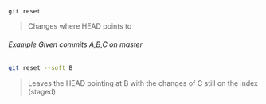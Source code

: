 `git reset`

> Changes where HEAD points to

###### Example Given commits A,B,C on master

```bash
git reset --soft B
```
> Leaves the HEAD pointing at B with the changes of C still on the index (staged)
